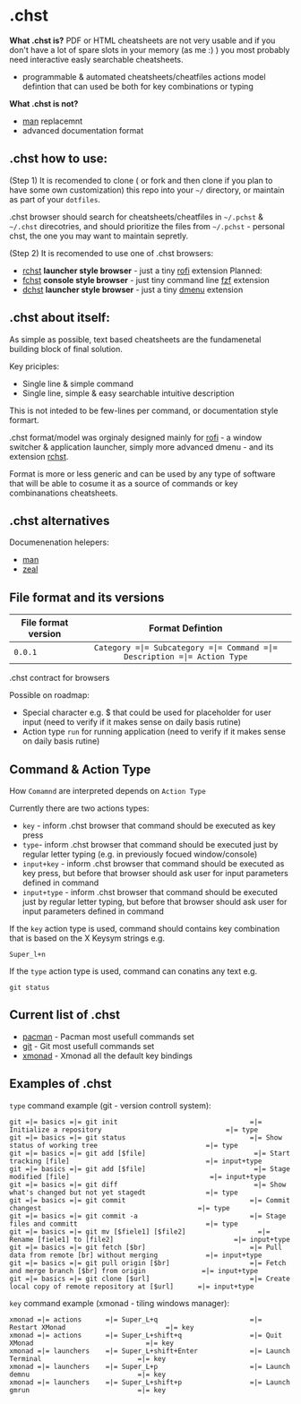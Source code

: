 .chst
======

__What .chst is?__
PDF or HTML cheatsheets are not very usable and if you don't have a lot of spare slots in your memory (as me :) ) you most probably need  interactive easly searchable cheatsheets.


 * programmable & automated cheatsheets/cheatfiles actions model defintion that can used be both for key combinations or typing


__What .chst is not?__
* [man](http://www.linfo.org/man.html) replacemnt
* advanced documentation format

.chst how to use:
-----------------
(Step 1)
It is recomended to clone ( or fork and then clone if you plan to have some own customization)  this repo into your ```~/``` directory, or maintain as part of your ```dotfiles```.

.chst browser should  search for cheatsheets/cheatfiles in ```~/.pchst``` &  ```~/.chst``` direcotries, and should prioritize the files from  ```~/.pchst``` - personal chst, the one you may  want to maintain sepretly.

(Step 2)
It is recomended to use one of .chst browsers:
 * [rchst](https://github.com/hicolour/rchst) __launcher style browser__ - just a tiny [rofi](https://github.com/DaveDavenport/rofi) extension
 Planned:
* [fchst](https://github.com/hicolour/fchst) __console style browser__ - just tiny command line [fzf](https://github.com/junegunn/fzf) extension
* [dchst](https://github.com/hicolour/dchst) __launcher style browser__ - just a tiny [dmenu](https://github.com/DaveDavenport/rofi) extension



.chst about itself:
-----------------

As simple as possible, text based cheatsheets are the fundamenetal building block of final solution.

Key priciples:
 - Single line & simple command
 - Single line, simple & easy searchable intuitive description

This is not inteded to be few-lines per command, or documentation style formart.

.chst format/model was orginaly designed mainly for [rofi](https://github.com/DaveDavenport/rofi) - a window switcher & application launcher, simply more advanced dmenu -  and its extension [rchst](https://github.com/hicolour/rchst).

Format is more or less generic and can be used by any type of software that will be able to cosume it as a source of commands or key combinanations cheatsheets.

.chst alternatives
-----------------

Documenenation helepers:
- [man](http://www.linfo.org/man.html)
- [zeal](https://github.com/zealdocs/zeal)


File format and its versions
--------

| File format version              | Format Defintion                                                           |
| -------------------------------- |:-------------------------------------------------------------------------:|
| `0.0.1`                          | ```Category =\|= Subcategory =\|= Command =\|= Description =\|= Action Type```|


.chst contract for browsers

Possible on roadmap:
 - Special character e.g. $ that could be used for placeholder for user input (need to verify if it makes sense on daily basis rutine)
 - Action type ```run``` for running application (need to verify if it makes sense on daily basis rutine)



Command & Action Type
-----------------
How ```Comamnd``` are interpreted depends on ```Action Type```  

Currently there are two actions types:

 - ```key``` - inform .chst browser that command should be executed as key press  
 - ```type```- inform .chst browser that command should be executed just by regular letter typing (e.g. in previously focued window/console)
 - ```input+key``` - inform .chst browser that command should be executed as key press, but before that browser should ask user for input parameters defined in command
 - ```input+type``` - inform .chst browser that command should be executed just by regular letter typing, but before that browser should ask user for input parameters defined in command   


If the ```key``` action type is used, command should contains key combination that is based on the X Keysym strings e.g.

```
Super_l+n

```


If the ```type``` action type is used, command can conatins any text e.g.
```
git status
```



Current list of .chst
----------------------
- [pacman](pacman) - Pacman most usefull commands set
- [git](git) -  Git most usefull commands set
- [xmonad](xmonad) - Xmonad all the default key bindings



Examples of .chst
----------------------
```type``` command example (git - version controll system):

```
git =|= basics =|= git init                                 =|= Initialize a repository                               =|= type
git =|= basics =|= git status                               =|= Show status of working tree                           =|= type
git =|= basics =|= git add [$file]                           =|= Start tracking [file]                                  =|= input+type
git =|= basics =|= git add [$file]                           =|= Stage modified [file]                                   =|= input+type
git =|= basics =|= git diff                                  =|= Show what's changed but not yet stagedt               =|= type
git =|= basics =|= git commit                               =|= Commit changest                                       =|= type
git =|= basics =|= git commit -a                            =|= Stage files and committ                                =|= type
git =|= basics =|= git mv [$fiele1] [$file2]                  =|= Rename [fiele1] to [file2]                              =|= input+type
git =|= basics =|= git fetch [$br]                          =|= Pull data from remote [br] without merging            =|= input+type
git =|= basics =|= git pull origin [$br]                    =|= Fetch and merge branch [$br] from origin              =|= input+type
git =|= basics =|= git clone [$url]                         =|= Create local copy of remote repository at [$url]      =|= input+type
```

```key``` command example (xmonad - tiling windows manager):

```
xmonad =|= actions      =|= Super_L+q                       =|= Restart XMonad                         =|= key
xmonad =|= actions      =|= Super_L+shift+q                 =|= Quit XMonad                            =|= key
xmonad =|= launchers    =|= Super_L+shift+Enter             =|= Launch Terminal                        =|= key
xmonad =|= launchers    =|= Super_L+p                       =|= Launch demnu                           =|= key
xmonad =|= launchers    =|= Super_L+shift+p                 =|= Launch gmrun                           =|= key
```
